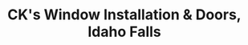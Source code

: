 ---
title: "CK's Window Installation & Doors, Idaho Falls"
url: /idaho-falls/cks-window-installation-and-doors-idaho-falls/
shop: doors
---